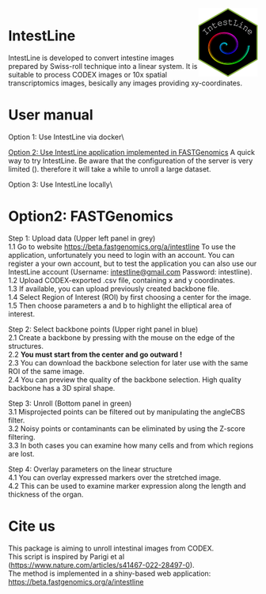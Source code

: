 <img src="IntestLine-Logo.png" align="right" width=120 height=139 alt="" />

# IntestLine 
IntestLine is developed to convert intestine images prepared by Swiss-roll technique into a linear system. It is suitable to process CODEX images or 10x spatial transcriptomics images, besically any images providing xy-coordinates.

# User manual
Option 1: Use IntestLine via docker\

[Option 2: Use IntestLine application implemented in FASTGenomics](#option2-fastgenomics)
A quick way to try IntestLine. Be aware that the configureation of the server is very limited (). therefore it will take a while to unroll a large dataset.

Option 3: Use IntestLine locally\

# Option2: FASTGenomics
Step 1: Upload data (Upper left panel in grey)\
1.1 Go to website https://beta.fastgenomics.org/a/intestline To use the application, unfortunately you need to login with an account. You can register a your own account, but to test the application you can also use our IntestLine account (Username: intestline@gmail.com Password: intestline).\
1.2 Upload CODEX-exported .csv file, containing x and y coordinates.\
1.3 If available, you can upload previously created backbone file.\
1.4 Select Region of Interest (ROI) by first choosing a center for the image.\
1.5 Then choose parameters a and b to highlight the elliptical area of interest.

Step 2: Select backbone points (Upper right panel in blue)\
2.1 Create a backbone by pressing with the mouse on the edge of the structures.\
2.2 **You must start from the center and go outward !**\
2.3 You can download the backbone selection for later use with the same ROI of the same image.\
2.4 You can preview the quality of the backbone selection. High quality backbone has a 3D spiral shape.

Step 3: Unroll (Bottom panel in green)\
3.1 Misprojected points can be filtered out by manipulating the angleCBS filter.\
3.2 Noisy points or contaminants can be eliminated by using the Z-score filtering.\
3.3 In both cases you can examine how many cells and from which regions are lost.

Step 4: Overlay parameters on the linear structure\
4.1 You can overlay expressed markers over the stretched image.\
4.2 This can be used to examine marker expression along the length and thickness of the organ.

# Cite us

This package is aiming to unroll intestinal images from CODEX.\
This script is inspired by Parigi et al (https://www.nature.com/articles/s41467-022-28497-0). \
The method is implemented in a shiny-based web application: https://beta.fastgenomics.org/a/intestline


